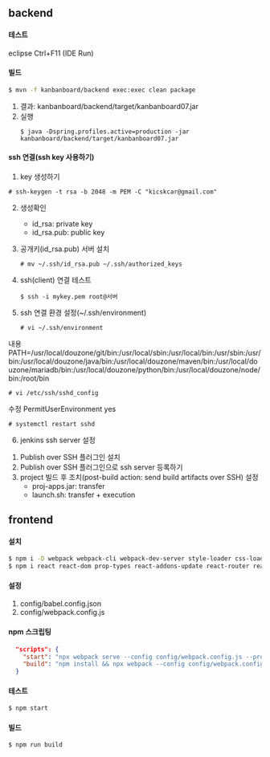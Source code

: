 ## backend

#### 테스트
eclipse Ctrl+F11 (IDE Run)

#### 빌드
```sh
$ mvn -f kanbanboard/backend exec:exec clean package
```
1.  결과: kanbanboard/backend/target/kanbanboard07.jar
2.  실행
    ```
    $ java -Dspring.profiles.active=production -jar kanbanboard/backend/target/kanbanboard07.jar
    ```

#### ssh 연결(ssh key 사용하기)
1.  key 생성하기
```
# ssh-keygen -t rsa -b 2048 -m PEM -C "kicskcar@gmail.com"
```

2. 생성확인
   - id_rsa: private key
   - id_rsa.pub: public key 

3. 공개키(id_rsa.pub) 서버 설치
    ```
    # mv ~/.ssh/id_rsa.pub ~/.ssh/authorized_keys
    ```

4. ssh(client) 연결 테스트
    ```
    $ ssh -i mykey.pem root@서버
    ```
5. ssh 연결 환경 설정(~/.ssh/environment)
   ```
   # vi ~/.ssh/environment
   ```
  내용
   PATH=/usr/local/douzone/git/bin:/usr/local/sbin:/usr/local/bin:/usr/sbin:/usr/bin:/usr/local/douzone/java/bin:/usr/local/douzone/maven/bin:/usr/local/douzone/mariadb/bin:/usr/local/douzone/python/bin:/usr/local/douzone/node/bin:/root/bin


   ```
   # vi /etc/ssh/sshd_config
   ```
   수정
   PermitUserEnvironment yes

   
   ```
   # systemctl restart sshd
   ```


    
6. jenkins ssh server 설정
  1) Publish over SSH 플러그인 설치
  2) Publish over SSH 플러그인으로 ssh server 등록하기
  3) project 빌드 후 조치(post-build action: send build artifacts over SSH) 설정
      - proj-apps.jar: transfer
      - launch.sh: transfer + execution    
     
## frontend
#### 설치
```sh
$ npm i -D webpack webpack-cli webpack-dev-server style-loader css-loader node-sass sass-loader babel-loader @babel/core @babel/cli @babel/preset-env @babel/preset-react @babel/plugin-syntax-throw-expressions @babel/plugin-transform-runtime
$ npm i react react-dom prop-types react-addons-update react-router react-router-dom
```

#### 설정
1.  config/babel.config.json
2.  config/webpack.config.js

#### npm 스크립팅
```json
  "scripts": {
    "start": "npx webpack serve --config config/webpack.config.js --progress --mode development",
    "build": "npm install && npx webpack --config config/webpack.config.js --mode production"
  }
```

#### 테스트
```sh
$ npm start
```

#### 빌드
```sh
$ npm run build
```
